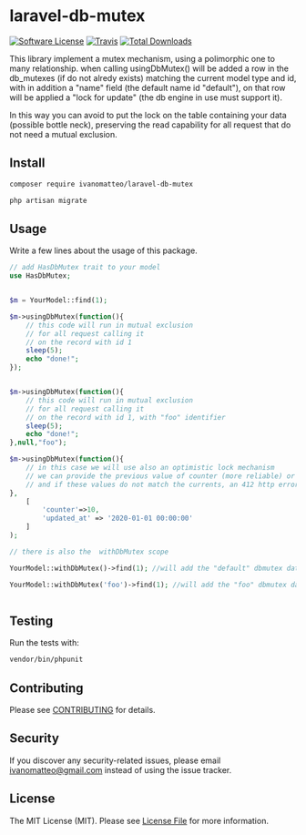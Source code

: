 # laravel-db-mutex

[![Software License](https://img.shields.io/badge/license-MIT-brightgreen.svg?style=flat-square)](LICENSE.md)
[![Travis](https://img.shields.io/travis/ivanomatteo/laravel-db-mutex.svg?style=flat-square)]()
[![Total Downloads](https://img.shields.io/packagist/dt/ivanomatteo/laravel-db-mutex.svg?style=flat-square)](https://packagist.org/packages/ivanomatteo/laravel-db-mutex)


This library implement a mutex mechanism, using a polimorphic one to many relationship.
when calling usingDbMutex() will be added a row in the db_mutexes (if do not alredy exists)
matching the current model type and id, with in addition a "name" field (the default name id "default"),
on that row will be applied a "lock for update" (the db engine in use must support it).

In this way you can avoid to put the lock on the table containing your data (possible bottle neck),
preserving the read capability for all request that do not need a mutual exclusion.

## Install

```bash
composer require ivanomatteo/laravel-db-mutex

php artisan migrate

```


## Usage

Write a few lines about the usage of this package.

```php
// add HasDbMutex trait to your model
use HasDbMutex;


$m = YourModel::find(1);

$m->usingDbMutex(function(){ 
    // this code will run in mutual exclusion 
    // for all request calling it 
    // on the record with id 1
    sleep(5); 
    echo "done!";  
});


$m->usingDbMutex(function(){ 
    // this code will run in mutual exclusion 
    // for all request calling it 
    // on the record with id 1, with "foo" identifier
    sleep(5); 
    echo "done!";  
},null,"foo");

$m->usingDbMutex(function(){ 
    // in this case we will use also an optimistic lock mechanism
    // we can provide the previous value of counter (more reliable) or updated_at or both
    // and if these values do not match the currents, an 412 http error will be returned
},
    [
        'counter'=>10, 
        'updated_at' => '2020-01-01 00:00:00'
    ]
);

// there is also the  withDbMutex scope

YourModel::withDbMutex()->find(1); //will add the "default" dbmutex data

YourModel::withDbMutex('foo')->find(1); //will add the "foo" dbmutex data



```

## Testing

Run the tests with:

```bash
vendor/bin/phpunit
```


## Contributing

Please see [CONTRIBUTING](CONTRIBUTING.md) for details.


## Security

If you discover any security-related issues, please email ivanomatteo@gmail.com instead of using the issue tracker.


## License

The MIT License (MIT). Please see [License File](/LICENSE.md) for more information.
